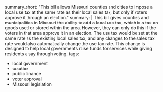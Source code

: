 summary_short: "This bill allows Missouri counties and cities to impose a local use tax at the same rate as their local sales tax, but only if voters approve it through an election."
summary: |
  This bill gives counties and municipalities in Missouri the ability to add a local use tax, which is a tax on goods used or stored within the area. However, they can only do this if the voters in that area approve it in an election. The use tax would be set at the same rate as the existing local sales tax, and any changes to the sales tax rate would also automatically change the use tax rate. This change is designed to help local governments raise funds for services while giving residents a say through voting.
tags:
  - local government
  - taxation
  - public finance
  - voter approval
  - Missouri legislation
